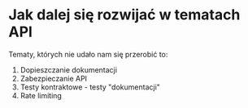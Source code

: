 # Jak dalej się rozwijać w tematach API

Tematy, których nie udało nam się przerobić to:

1. Dopieszczanie dokumentacji
2. Zabezpieczanie API
3. Testy kontraktowe - testy "dokumentacji"
4. Rate limiting